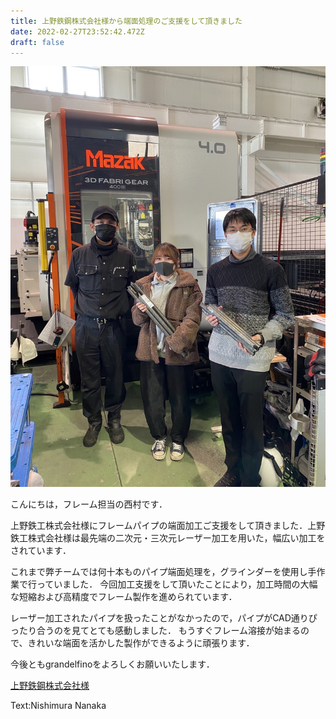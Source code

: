 ```yaml
---
title: 上野鉄鋼株式会社様から端面処理のご支援をして頂きました
date: 2022-02-27T23:52:42.472Z
draft: false
---
```

![](1646006198867.jpg)

こんにちは，フレーム担当の西村です．

上野鉄工株式会社様にフレームパイプの端面加工ご支援をして頂きました．上野鉄工株式会社様は最先端の二次元・三次元レーザー加工を用いた，幅広い加工をされています．

これまで弊チームでは何十本ものパイプ端面処理を，グラインダーを使用し手作業で行っていました．
今回加工支援をして頂いたことにより，加工時間の大幅な短縮および高精度でフレーム製作を進められています．

レーザー加工されたパイプを扱ったことがなかったので，パイプがCAD通りぴったり合うのを見てとても感動しました．
もうすぐフレーム溶接が始まるので、きれいな端面を活かした製作ができるように頑張ります．

今後ともgrandelfinoをよろしくお願いいたします．

[上野鉄鋼株式会社様](https://www.uenotekko.co.jp/)

Text:Nishimura Nanaka
